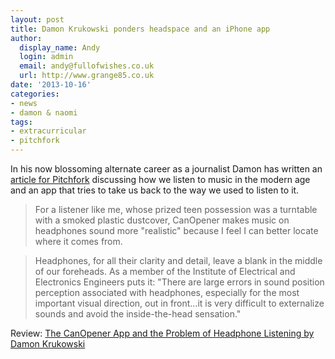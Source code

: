 ```yaml
---
layout: post
title: Damon Krukowski ponders headspace and an iPhone app
author:
  display_name: Andy
  login: admin
  email: andy@fullofwishes.co.uk
  url: http://www.grange85.co.uk
date: '2013-10-16'
categories:
- news
- damon & naomi
tags:
- extracurricular
- pitchfork
---
```

<p>In his now blossoming alternate career as a journalist Damon has written an <a href="http://pitchfork.com/thepitch/103-canopener-headphones/">article for Pitchfork</a> discussing how we listen to music in the modern age and an app that tries to take us back to the way we used to listen to it.</p>
<blockquote><p>For a listener like me, whose prized teen possession was a turntable with a smoked plastic dustcover, CanOpener makes music on headphones sound more "realistic" because I feel I can better locate where it comes from.</p></blockquote>
<blockquote><p>Headphones, for all their clarity and detail, leave a blank in the middle of our foreheads. As a member of the Institute of Electrical and Electronics Engineers puts it: "There are large errors in sound position perception associated with headphones, especially for the most important visual direction, out in front…it is very difficult to externalize sounds and avoid the inside-the-head sensation."</p></blockquote>
<p>Review: <a href="http://pitchfork.com/thepitch/103-canopener-headphones/">The CanOpener App and the Problem of Headphone Listening by Damon Krukowski</a></p>
